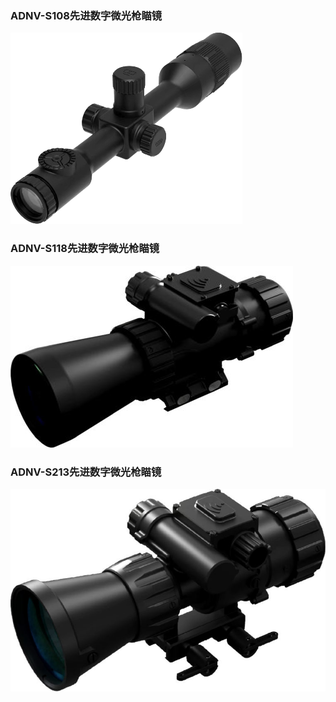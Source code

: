 ### ADNV-S108先进数字微光枪瞄镜
![](pics/渲染图/S108.png)

### ADNV-S118先进数字微光枪瞄镜
![](pics/渲染图/S118.png)
### ADNV-S213先进数字微光枪瞄镜
![](pics/渲染图/S213.png)